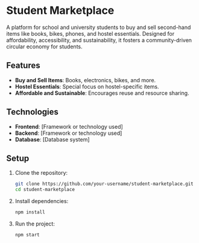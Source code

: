# Student Marketplace  

A platform for school and university students to buy and sell second-hand items like books, bikes, phones, and hostel essentials. Designed for affordability, accessibility, and sustainability, it fosters a community-driven circular economy for students.

## Features  
- **Buy and Sell Items**: Books, electronics, bikes, and more.  
- **Hostel Essentials**: Special focus on hostel-specific items.  
- **Affordable and Sustainable**: Encourages reuse and resource sharing.  

## Technologies  
- **Frontend**: [Framework or technology used]  
- **Backend**: [Framework or technology used]  
- **Database**: [Database system]

## Setup  
1. Clone the repository:  
   ```bash
   git clone https://github.com/your-username/student-marketplace.git
   cd student-marketplace
   ```  
2. Install dependencies:  
   ```bash
   npm install
   ```  
3. Run the project:  
   ```bash
   npm start
   ```